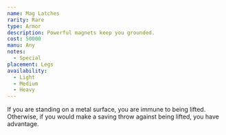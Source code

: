 ```yaml
---
name: Mag Latches
rarity: Rare
type: Armor
description: Powerful magnets keep you grounded.
cost: 50000
manu: Any
notes:
  - Special
placement: Legs
availability:
  - Light
  - Medium
  - Heavy
---
```

If you are standing on a metal surface, you are immune to being lifted. Otherwise, if you would make a saving throw against being lifted, you have advantage.
